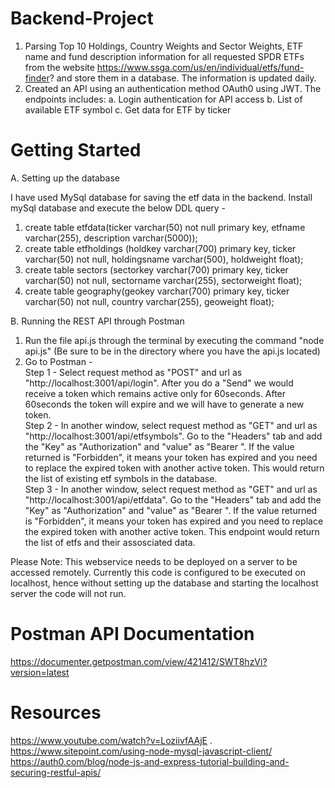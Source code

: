 # Backend-Project
1. Parsing Top 10 Holdings, Country Weights and Sector Weights, ETF name and fund description information for all requested SPDR ETFs from the website https://www.ssga.com/us/en/individual/etfs/fund-finder? and store them in a database. The information is updated daily.
2. Created an API using an authentication method OAuth0 using JWT. The endpoints includes:
    a. Login authentication for API access
    b. List of available ETF symbol
    c. Get data for ETF by ticker

# Getting Started

A. Setting up the database  

I have used MySql database for saving the etf data in the backend.
Install mySql database and execute the below DDL query -
  1. create table etfdata(ticker varchar(50) not null primary key, etfname varchar(255), description varchar(5000));
  2. create table etfholdings (holdkey varchar(700) primary key, ticker varchar(50) not null, holdingsname varchar(500), holdweight float);
  3. create table sectors (sectorkey varchar(700) primary key, ticker varchar(50) not null, sectorname varchar(255), sectorweight float);
  4. create table geography(geokey varchar(700) primary key, ticker varchar(50) not null, country varchar(255), geoweight float);

B. Running the REST API through Postman    
1. Run the file api.js through the terminal by executing the command "node api.js" (Be sure to be in the directory where you have the api.js located)
2. Go to Postman -  
Step 1 - Select request method as "POST" and url as "http://localhost:3001/api/login". After you do a "Send" we would receive a token which remains active only for 60seconds. After 60seconds the token will expire and we will have to generate a new token.  
Step 2 - In another window, select request method as "GET" and url as "http://localhost:3001/api/etfsymbols". Go to the "Headers" tab and add the "Key" as "Authorization" and "value" as "Bearer <Token>". If the value returned is "Forbidden", it means your token has expired and you need to replace the expired token with another active token. This would return the list of existing etf symbols in the database.   
Step 3 - In another window, select request method as "GET" and url as "http://localhost:3001/api/etfdata". Go to the "Headers" tab and add the "Key" as "Authorization" and "value" as "Bearer <Token>". If the value returned is "Forbidden", it means your token has expired and you need to replace the expired token with another active token. This endpoint would return the list of etfs and their assosciated data.

Please Note: This webservice needs to be deployed on a server to be accessed remotely. Currently this code is configured to be executed on localhost, hence without setting up the database and starting the localhost server the code will not run.    

# Postman API Documentation
https://documenter.getpostman.com/view/421412/SWT8hzVi?version=latest

# Resources
https://www.youtube.com/watch?v=LoziivfAAjE .    
https://www.sitepoint.com/using-node-mysql-javascript-client/     
https://auth0.com/blog/node-js-and-express-tutorial-building-and-securing-restful-apis/
